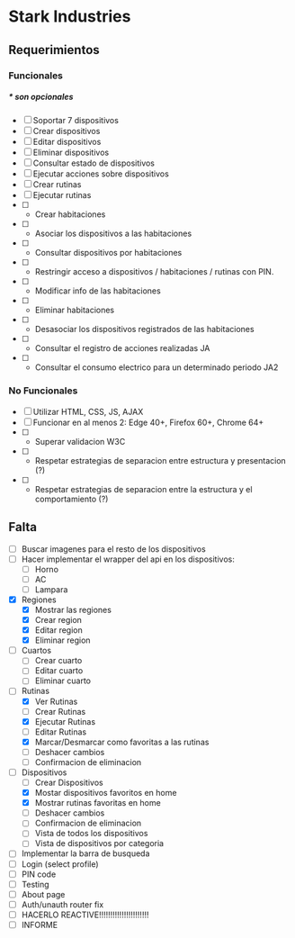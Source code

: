 # Stark Industries
## Requerimientos
### Funcionales
##### * son opcionales
- [ ] Soportar 7 dispositivos
- [ ] Crear dispositivos
- [ ] Editar dispositivos
- [ ] Eliminar dispositivos
- [ ] Consultar estado de dispositivos
- [ ] Ejecutar acciones sobre dispositivos
- [ ] Crear rutinas
- [ ] Ejecutar rutinas
- [ ] * Crear habitaciones
- [ ] * Asociar los dispositivos a las habitaciones
- [ ] * Consultar dispositivos por habitaciones
- [ ] * Restringir acceso a dispositivos / habitaciones / rutinas con PIN.
- [ ] * Modificar info de las habitaciones
- [ ] * Eliminar habitaciones
- [ ] * Desasociar los dispositivos registrados de las habitaciones
- [ ] * Consultar el registro de acciones realizadas JA
- [ ] * Consultar el consumo electrico para un determinado periodo JA2

### No Funcionales
- [ ] Utilizar HTML, CSS, JS, AJAX
- [ ] Funcionar en al menos 2: Edge 40+, Firefox 60+, Chrome 64+
- [ ] * Superar validacion W3C
- [ ] * Respetar estrategias de separacion entre estructura y presentacion (?)
- [ ] * Respetar estrategias de separacion entre la estructura y el comportamiento (?)



## Falta

- [ ] Buscar imagenes para el resto de los dispositivos
- [ ] Hacer implementar el wrapper del api en los dispositivos:
  - [ ] Horno
  - [ ] AC
  - [ ] Lampara
- [x] Regiones
  - [x] Mostrar las regiones
  - [x] Crear region
  - [x] Editar region
  - [x] Eliminar region
- [ ] Cuartos
  - [ ] Crear cuarto
  - [ ] Editar cuarto
  - [ ] Eliminar cuarto
- [ ] Rutinas
  - [x] Ver Rutinas
  - [ ] Crear Rutinas
  - [x] Ejecutar Rutinas
  - [ ] Editar Rutinas
  - [x] Marcar/Desmarcar como favoritas a las rutinas
  - [ ] Deshacer cambios
  - [ ] Confirmacion de eliminacion
- [ ] Dispositivos
  - [ ] Crear Dispositivos
  - [x] Mostar dispositivos favoritos en home
  - [x] Mostrar rutinas favoritas en home
  - [ ] Deshacer cambios
  - [ ] Confirmacion de eliminacion
  - [ ] Vista de todos los dispositivos
  - [ ] Vista de dispositivos por categoria
- [ ] Implementar la barra de busqueda
- [ ] Login (select profile)
- [ ] PIN code
- [ ] Testing
- [ ] About page
- [ ] Auth/unauth router fix
- [ ] HACERLO REACTIVE!!!!!!!!!!!!!!!!!!!!!!
- [ ] INFORME
